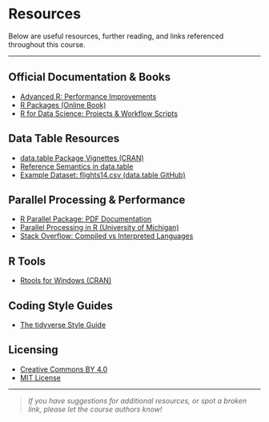 # Resources

Below are useful resources, further reading, and links referenced throughout this course.

---

## Official Documentation & Books

- [Advanced R: Performance Improvements](https://adv-r.hadley.nz/perf-improve.html)
- [R Packages (Online Book)](https://r-pkgs.org/)
- [R for Data Science: Projects & Workflow Scripts](https://r4ds.hadley.nz/workflow-scripts.html#projects)

## Data Table Resources

- [data.table Package Vignettes (CRAN)](https://cran.r-project.org/web/packages/data.table/vignettes/)
- [Reference Semantics in data.table](https://cran.r-project.org/web/packages/data.table/vignettes/datatable-reference-semantics.html)
- [Example Dataset: flights14.csv (data.table GitHub)](https://raw.githubusercontent.com/Rdatatable/data.table/master/vignettes/flights14.csv)

## Parallel Processing & Performance

- [R Parallel Package: PDF Documentation](https://stat.ethz.ch/R-manual/R-devel/library/parallel/doc/parallel.pdf)
- [Parallel Processing in R (University of Michigan)](https://dept.stat.lsa.umich.edu/~jerrick/courses/stat506_f24/16-parallel-processing.html)
- [Stack Overflow: Compiled vs Interpreted Languages](https://stackoverflow.com/questions/3265357/compiled-vs-interpreted-languages)

## R Tools

- [Rtools for Windows (CRAN)](https://cran.r-project.org/bin/windows/Rtools/)

## Coding Style Guides

- [The tidyverse Style Guide](https://style.tidyverse.org/)

## Licensing

- [Creative Commons BY 4.0](https://creativecommons.org/licenses/by/4.0/)
- [MIT License](https://opensource.org/licenses/MIT)

---

> *If you have suggestions for additional resources, or spot a broken link, please let the course authors know!*
